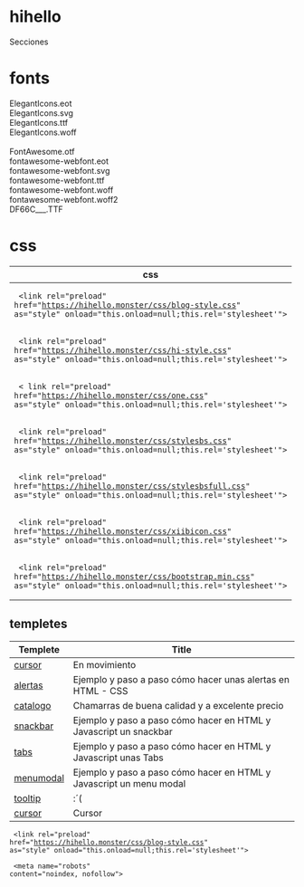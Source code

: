 # hihello
Secciones
# fonts
ElegantIcons.eot<br>
ElegantIcons.svg<br>
ElegantIcons.ttf<br>
ElegantIcons.woff<br><br>
FontAwesome.otf<br>
fontawesome-webfont.eot<br>
fontawesome-webfont.svg<br>
fontawesome-webfont.ttf<br>
fontawesome-webfont.woff<br>
fontawesome-webfont.woff2<br>
DF66C___.TTF

# css
| css    |
| ------ |
| <span> <pre><code class="language-html"> &#60;link rel="preload" href="https://hihello.monster/css/blog-style.css" as="style" onload="this.onload=null;this.rel='stylesheet'"&#62;  </code></pre> </span> |
| <span> <pre><code class="language-html"> &#60;link rel="preload" href="https://hihello.monster/css/hi-style.css" as="style" onload="this.onload=null;this.rel='stylesheet'"&#62; </code></pre> </span> |
| <span> <pre><code class="language-html"> &#60; link rel="preload" href="https://hihello.monster/css/one.css" as="style" onload="this.onload=null;this.rel='stylesheet'"&#62; |  </code></pre> </span> |
| <span> <pre><code class="language-html"> &#60;link rel="preload" href="https://hihello.monster/css/stylesbs.css" as="style" onload="this.onload=null;this.rel='stylesheet'"&#62; | 
| <span> <pre><code class="language-html"> &#60;link rel="preload" href="https://hihello.monster/css/stylesbsfull.css" as="style" onload="this.onload=null;this.rel='stylesheet'"&#62; |  </code></pre> </span> |
| <span> <pre><code class="language-html"> &#60;link rel="preload" href="https://hihello.monster/css/xiibicon.css" as="style" onload="this.onload=null;this.rel='stylesheet'"&#62; </code></pre> </span> |
| <span> <pre><code class="language-html"> &#60;link rel="preload" href="https://hihello.monster/css/bootstrap.min.css" as="style" onload="this.onload=null;this.rel='stylesheet'"&#62; </code></pre> </span> |


## templetes
| Templete| Title  |
| ------------- | ------------- | 
| <a href="https://hihello.monster/templetes/en/movimiento.html">cursor</a> | En movimiento | 
| <a href="https://hihello.monster/templetes/alertas.html">alertas</a> | Ejemplo y paso a paso cómo hacer unas alertas en HTML - CSS |
| <a href="https://hihello.monster/templetes/catalogo.html">catalogo</a> |  Chamarras de buena calidad y a excelente precio |
| <a href="https://hihello.monster/templetes/snackbar.html">snackbar</a> | Ejemplo y paso a paso cómo hacer en HTML y Javascript un snackbar  |
| <a href="https://hihello.monster/templetes/tabs.html">tabs</a> | Ejemplo y paso a paso cómo hacer en HTML y Javascript unas Tabs |
| <a href="https://hihello.monster/templetes/menuModal.html">menumodal</a> | Ejemplo y paso a paso cómo hacer en HTML y Javascript un menu modal |
| <a href="https://hihello.monster/templetes/tooltip.html">tooltip</a> | :´( |
| <a href="https://hihello.monster/templetes/cursor/index.html">cursor</a> |   Cursor | 

<span> <pre><code class="language-html"> &#60;link rel="preload" href="https://hihello.monster/css/blog-style.css" as="style" onload="this.onload=null;this.rel='stylesheet'"&#62; </code></pre> </span> 

<span> <pre><code class="language-html"> &#60;meta name="robots" content="noindex, nofollow"&#62; </code></pre> </span>
